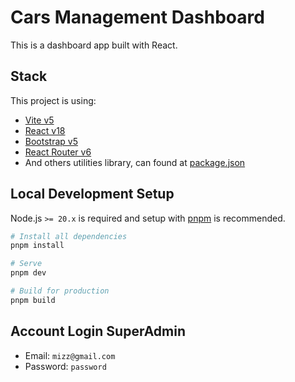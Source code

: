 # Cars Management Dashboard

This is a dashboard app built with React.

## Stack

This project is using:

- [Vite v5](https://vitejs.dev/blog/announcing-vite5.html)
- [React v18](https://react.dev/)
- [Bootstrap v5](https://getbootstrap.com/)
- [React Router v6](https://reactrouter.com/en/6.20.0)
- And others utilities library, can found at [package.json](/package.json)

## Local Development Setup

Node.js `>= 20.x` is required and setup with [pnpm](https://pnpm.io/) is recommended.

```sh
# Install all dependencies
pnpm install

# Serve
pnpm dev

# Build for production
pnpm build
```

## Account Login SuperAdmin

- Email: `mizz@gmail.com`
- Password: `password`
